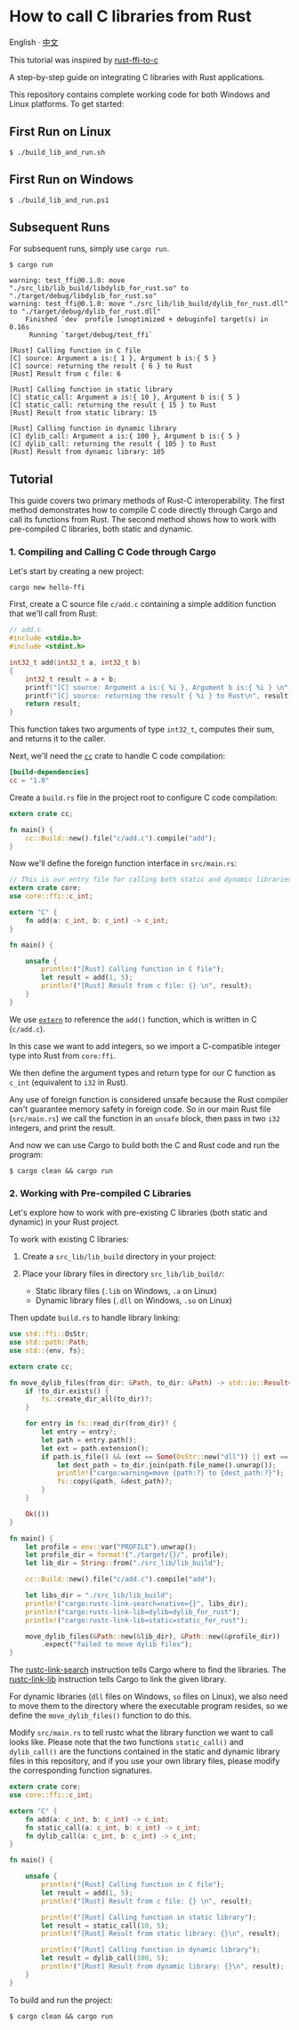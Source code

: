 # How to call C libraries from Rust

English · [中文](./README-zh_CN.md)

This tutorial was inspired by [rust-ffi-to-c](https://github.com/vanjacosic/rust-ffi-to-c)

A step-by-step guide on integrating C libraries with Rust applications.

This repository contains complete working code for both Windows and Linux platforms.
To get started:

## First Run on Linux
```shell
$ ./build_lib_and_run.sh

```
## First Run on Windows
```shell
$ ./build_lib_and_run.ps1

```
## Subsequent Runs
For subsequent runs, simply use `cargo run`.

```shell
$ cargo run

warning: test_ffi@0.1.0: move "./src_lib/lib_build/libdylib_for_rust.so" to "./target/debug/libdylib_for_rust.so"
warning: test_ffi@0.1.0: move "./src_lib/lib_build/dylib_for_rust.dll" to "./target/debug/dylib_for_rust.dll"
    Finished `dev` profile [unoptimized + debuginfo] target(s) in 0.16s
     Running `target/debug/test_ffi`

[Rust] Calling function in C file
[C] source: Argument a is:{ 1 }, Argument b is:{ 5 }
[C] source: returning the result { 6 } to Rust
[Rust] Result from c file: 6

[Rust] Calling function in static library
[C] static_call: Argument a is:{ 10 }, Argument b is:{ 5 }
[C] static_call: returning the result { 15 } to Rust
[Rust] Result from static library: 15

[Rust] Calling function in dynamic library
[C] dylib_call: Argument a is:{ 100 }, Argument b is:{ 5 }
[C] dylib_call: returning the result { 105 } to Rust
[Rust] Result from dynamic library: 105

```

## Tutorial

This guide covers two primary methods of Rust-C interoperability. The first method demonstrates how to compile C code directly through Cargo and call its functions from Rust. The second method shows how to work with pre-compiled C libraries, both static and dynamic.

### 1. Compiling and Calling C Code through Cargo

Let's start by creating a new project:
```shell
cargo new hello-ffi
```

First, create a C source file `c/add.c` containing a simple addition function that we'll call from Rust:

```c
// add.c
#include <stdio.h>
#include <stdint.h>

int32_t add(int32_t a, int32_t b)
{
    int32_t result = a + b;
    printf("[C] source: Argument a is:{ %i }, Argument b is:{ %i } \n", a, b);
    printf("[C] source: returning the result { %i } to Rust\n", result);
    return result;
}

```
This function takes two arguments of type `int32_t`, computes their sum, and returns it to the caller.




Next, we'll need the [`cc`](https://crates.io/crates/cc) crate to handle C code compilation:


```toml
[build-dependencies]
cc = "1.0"
```

Create a `build.rs` file in the project root to configure C code compilation:

```rust
extern crate cc;

fn main() {
    cc::Build::new().file("c/add.c").compile("add");
}
```

Now we'll define the foreign function interface in `src/main.rs`:

```rust
// This is our entry file for calling both static and dynamic libraries
extern crate core;
use core::ffi::c_int;

extern "C" {
    fn add(a: c_int, b: c_int) -> c_int;
}

fn main() {

    unsafe {
        println!("[Rust] Calling function in C file");
        let result = add(1, 5);
        println!("[Rust] Result from c file: {} \n", result);
    }
}

```


We use [`extern`](https://doc.rust-lang.org/reference/items/external-blocks.html) to reference the `add()` function, which is written in C (`c/add.c`).

In this case we want to add integers, so we import a C-compatible integer type into Rust from `core:ffi`. 

We then define the argument types and return type for our C function as `c_int` (equivalent to `i32` in Rust).

Any use of foreign function is considered unsafe because the Rust compiler can't guarantee memory safety in foreign code. 
So in our main Rust file (`src/main.rs`) we call the function in an `unsafe` block, then pass in two `i32` integers, and print the result.

And now we can use Cargo to build both the C and Rust code and run the program:

```shell
$ cargo clean && cargo run
```

### 2. Working with Pre-compiled C Libraries

Let's explore how to work with pre-existing C libraries (both static and dynamic) in your Rust project.

To work with existing C libraries:

1. Create a `src_lib/lib_build` directory in your project:

2. Place your library files in directory `src_lib/lib_build/`:
    - Static library files (`.lib` on Windows, `.a` on Linux)
    - Dynamic library files (`.dll` on Windows, `.so` on Linux)

Then update `build.rs` to handle library linking:

```rust
use std::ffi::OsStr;
use std::path::Path;
use std::{env, fs};

extern crate cc;

fn move_dylib_files(from_dir: &Path, to_dir: &Path) -> std::io::Result<()> {
    if !to_dir.exists() {
        fs::create_dir_all(to_dir)?;
    }

    for entry in fs::read_dir(from_dir)? {
        let entry = entry?;
        let path = entry.path();
        let ext = path.extension();
        if path.is_file() && (ext == Some(OsStr::new("dll")) || ext == Some(OsStr::new("so"))) {
            let dest_path = to_dir.join(path.file_name().unwrap());
            println!("cargo:warning=move {path:?} to {dest_path:?}");
            fs::copy(&path, &dest_path)?;
        }
    }

    Ok(())
}

fn main() {
    let profile = env::var("PROFILE").unwrap();
    let profile_dir = format!("./target/{}/", profile);
    let lib_dir = String::from("./src_lib/lib_build");

    cc::Build::new().file("c/add.c").compile("add");

    let libs_dir = "./src_lib/lib_build";
    println!("cargo:rustc-link-search=native={}", libs_dir);
    println!("cargo:rustc-link-lib=dylib=dylib_for_rust");
    println!("cargo:rustc-link-lib=static=static_for_rust");

    move_dylib_files(&Path::new(&lib_dir), &Path::new(&profile_dir))
        .expect("failed to move dylib files");
}


```
The [rustc-link-search](https://doc.rust-lang.org/cargo/reference/build-scripts.html#rustc-link-search) instruction tells Cargo where to find the libraries. The [rustc-link-lib](https://doc.rust-lang.org/cargo/reference/build-scripts.html#rustc-link-lib) instruction tells Cargo to link the given library.

For dynamic libraries (`dll` files on Windows, `so` files on Linux), we also need to move them to the directory where the executable program resides, so we define the `move_dylib_files()` function to do this.

Modify `src/main.rs` to tell rustc what the library function we want to call looks like. Please note that the two functions `static_call()` and `dylib_call()` are the functions contained in the static and dynamic library files in this repository, and if you use your own library files, please modify the corresponding function signatures.



```rust
extern crate core;
use core::ffi::c_int;

extern "C" {
    fn add(a: c_int, b: c_int) -> c_int;
    fn static_call(a: c_int, b: c_int) -> c_int;
    fn dylib_call(a: c_int, b: c_int) -> c_int;
}

fn main() {

    unsafe {
        println!("[Rust] Calling function in C file");
        let result = add(1, 5);
        println!("[Rust] Result from c file: {} \n", result);

        println!("[Rust] Calling function in static library");
        let result = static_call(10, 5);
        println!("[Rust] Result from static library: {}\n", result);

        println!("[Rust] Calling function in dynamic library");
        let result = dylib_call(100, 5);
        println!("[Rust] Result from dynamic library: {}\n", result);
    }
}

```

To build and run the project:
```shell
$ cargo clean && cargo run
```

